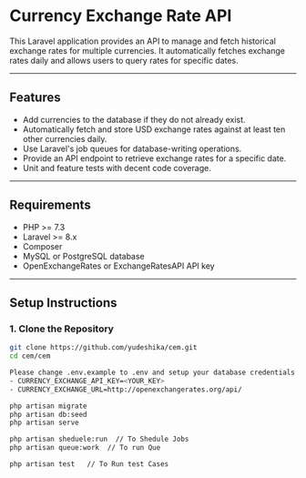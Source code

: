 # Currency Exchange Rate API

This Laravel application provides an API to manage and fetch historical exchange rates for multiple currencies. It automatically fetches exchange rates daily and allows users to query rates for specific dates.

---

## Features

- Add currencies to the database if they do not already exist.
- Automatically fetch and store USD exchange rates against at least ten other currencies daily.
- Use Laravel's job queues for database-writing operations.
- Provide an API endpoint to retrieve exchange rates for a specific date.
- Unit and feature tests with decent code coverage.

---

## Requirements

- PHP >= 7.3
- Laravel >= 8.x
- Composer
- MySQL or PostgreSQL database
- OpenExchangeRates or ExchangeRatesAPI API key

---

## Setup Instructions

### 1. Clone the Repository

```bash
git clone https://github.com/yudeshika/cem.git
cd cem/cem

Please change .env.example to .env and setup your database credentials and API Keys
- CURRENCY_EXCHANGE_API_KEY=<YOUR_KEY>
- CURRENCY_EXCHANGE_URL=http://openexchangerates.org/api/

php artisan migrate
php artisan db:seed
php artisan serve

php artisan sheduele:run  // To Shedule Jobs
php artisan queue:work  // To run Que

php artisan test   // To Run test Cases
